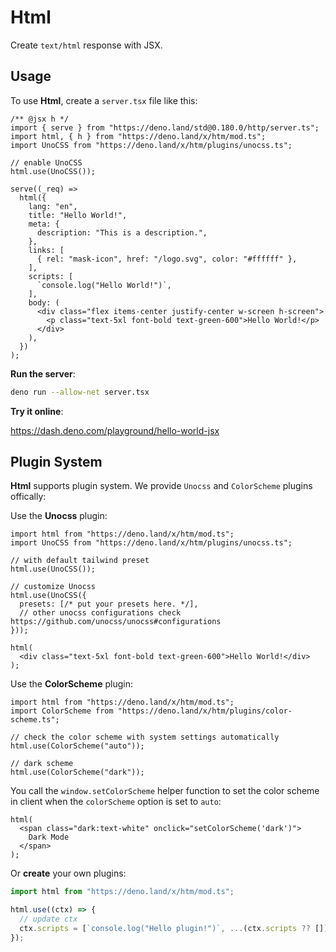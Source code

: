# Html

Create `text/html` response with JSX.

## Usage

To use **Html**, create a `server.tsx` file like this:

```tsx
/** @jsx h */
import { serve } from "https://deno.land/std@0.180.0/http/server.ts";
import html, { h } from "https://deno.land/x/htm/mod.ts";
import UnoCSS from "https://deno.land/x/htm/plugins/unocss.ts";

// enable UnoCSS
html.use(UnoCSS());

serve((_req) =>
  html({
    lang: "en",
    title: "Hello World!",
    meta: {
      description: "This is a description.",
    },
    links: [
      { rel: "mask-icon", href: "/logo.svg", color: "#ffffff" },
    ],
    scripts: [
      `console.log("Hello World!")`,
    ],
    body: (
      <div class="flex items-center justify-center w-screen h-screen">
        <p class="text-5xl font-bold text-green-600">Hello World!</p>
      </div>
    ),
  })
);
```

**Run the server**:

```bash
deno run --allow-net server.tsx
```

**Try it online**:

https://dash.deno.com/playground/hello-world-jsx

## Plugin System

**Html** supports plugin system. We provide `Unocss` and `ColorScheme` plugins
offically:

Use the **Unocss** plugin:

```tsx
import html from "https://deno.land/x/htm/mod.ts";
import UnoCSS from "https://deno.land/x/htm/plugins/unocss.ts";

// with default tailwind preset
html.use(UnoCSS());

// customize Unocss
html.use(UnoCSS({
  presets: [/* put your presets here. */],
  // other unocss configurations check https://github.com/unocss/unocss#configurations
}));

html(
  <div class="text-5xl font-bold text-green-600">Hello World!</div>
);
```

Use the **ColorScheme** plugin:

```tsx
import html from "https://deno.land/x/htm/mod.ts";
import ColorScheme from "https://deno.land/x/htm/plugins/color-scheme.ts";

// check the color scheme with system settings automatically
html.use(ColorScheme("auto"));

// dark scheme
html.use(ColorScheme("dark"));
```

You call the `window.setColorScheme` helper function to set the color scheme in
client when the `colorScheme` option is set to `auto`:

```tsx
html(
  <span class="dark:text-white" onclick="setColorScheme('dark')">
    Dark Mode
  </span>
);
```

Or **create** your own plugins:

```ts
import html from "https://deno.land/x/htm/mod.ts";

html.use((ctx) => {
  // update ctx
  ctx.scripts = [`console.log("Hello plugin!")`, ...(ctx.scripts ?? [])];
});
```
